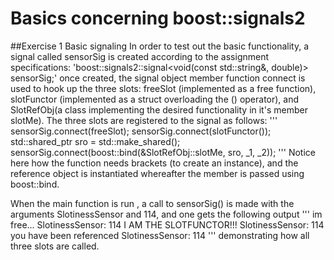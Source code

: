 Basics concerning boost::signals2
=================================

##Exercise 1 Basic signaling
In order to test out the basic functionality, a signal called sensorSig is created according to the assignment
specifications:
'boost::signals2::signal<void(const std::string&, double)> sensorSig;'
once created, the signal object member function connect is used to hook up the three slots: freeSlot (implemented 
as a free function), slotFunctor (implemented as a struct overloading the () operator), and SlotRefObj(a class
implementing the desired functionality in it's member slotMe).
The three slots are registered to the signal as follows:
'''
sensorSig.connect(freeSlot);
sensorSig.connect(slotFunctor());
std::shared_ptr<SlotRefObj> sro = std::make_shared<SlotRefObj>();
sensorSig.connect(boost::bind(&SlotRefObj::slotMe, sro, _1, _2));
'''
Notice here how the function needs brackets (to create an instance), and the reference object is instantiated
whereafter the member is passed using boost::bind.

When the main function is run , a call to sensorSig() is made with the arguments SlotinessSensor and 114, and one
gets the following output
'''
im free...
SlotinessSensor: 114
I AM THE SLOTFUNCTOR!!!
SlotinessSensor: 114
you have been referenced
SlotinessSensor: 114
'''
demonstrating how all three slots are called.

